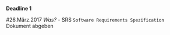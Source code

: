 **Deadline 1**

#26.März.2017
  *Was?*
    - SRS `Software Requirements Spezification` Dokument abgeben
